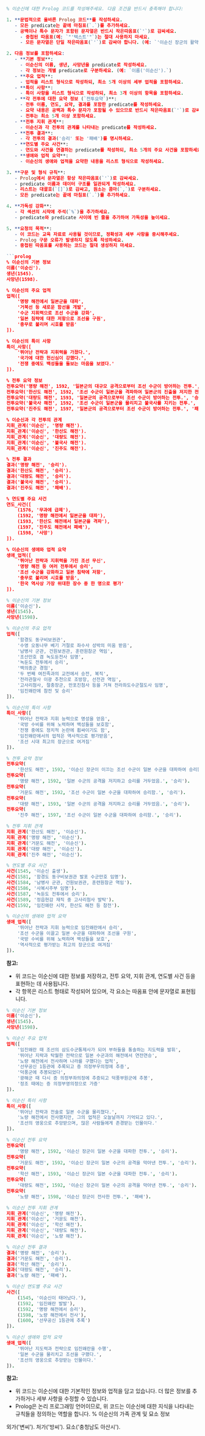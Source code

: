 ```prolog
% 이순신에 대한 Prolog 코드를 작성해주세요. 다음 조건을 반드시 충족해야 합니다:

1. **문법적으로 올바른 Prolog 코드**를 작성하세요.
   - 모든 predicate는 끝에 마침표(`.`)를 추가하세요.
   - 공백이나 특수 문자가 포함된 문자열은 반드시 작은따옴표(`'`)로 감싸세요.
     - 중첩된 따옴표(예: `"'텍스트'"`)는 절대 사용하지 마세요.
     - 모든 문자열은 단일 작은따옴표(`'`)로 감싸야 합니다. (예: `'이순신 장군의 활약'`)

2. 다음 정보를 포함하세요:
   - **기본 정보**:
     - 이순신의 이름, 생년, 사망년을 predicate로 작성하세요.
     - 각 정보는 개별 predicate로 구분하세요. (예: `이름('이순신').`)
   - **주요 업적**:
     - 업적을 리스트 형식으로 작성하되, 최소 5개 이상의 세부 업적을 포함하세요.
   - **특이 사항**:
     - 특이 사항을 리스트 형식으로 작성하되, 최소 3개 이상의 항목을 포함하세요.
   - **각 전투에 대한 요약 정보 (`전투요약`)**:
     - 전투 이름, 연도, 요약, 결과를 포함한 predicate를 작성하세요.
     - 요약 내용은 공백과 특수 문자가 포함될 수 있으므로 반드시 작은따옴표(`'`)로 감싸세요.
     - 전투는 최소 5개 이상 포함하세요.
   - **전투 지휘 관계**:
     - 이순신과 각 전투의 관계를 나타내는 predicate를 작성하세요.
   - **전투 결과**:
     - 각 전투의 결과('승리' 또는 '패배')를 명시하세요.
   - **연도별 주요 사건**:
     - 연도와 사건을 연결하는 predicate를 작성하되, 최소 5개의 주요 사건을 포함하세요.
   - **생애와 업적 요약**:
     - 이순신의 생애와 업적을 요약한 내용을 리스트 형식으로 작성하세요.

3. **구문 및 형식 규칙**:
   - Prolog에서 문자열은 항상 작은따옴표(`'`)로 감싸세요.
   - predicate 이름과 데이터 구조를 일관되게 작성하세요.
   - 리스트는 대괄호(`[]`)로 감싸고, 원소는 콤마(`,`)로 구분하세요.
   - 모든 predicate는 끝에 마침표(`.`)를 추가하세요.

4. **가독성 강화**:
   - 각 섹션의 시작에 주석(`%`)을 추가하세요.
   - predicate와 predicate 사이에 빈 줄을 추가하여 가독성을 높이세요.

5. **요청의 목적**:
   - 이 코드는 교육 자료로 사용될 것이므로, 정확성과 세부 사항을 중시해주세요.
   - Prolog 구문 오류가 발생하지 않도록 작성하세요.
   - 중첩된 따옴표를 사용하는 코드는 절대 생성하지 마세요.

```prolog
% 이순신의 기본 정보
이름('이순신').
생년(1545).
사망년(1598).

% 이순신의 주요 업적
업적([
    '명량 해전에서 일본군을 대파',
    '거북선 등 새로운 함선을 개발',
    '수군 지휘력으로 조선 수군을 강화',
    '일본 침략에 대한 저항으로 조선을 구원',
    '충무로 불리며 시호를 받음'
]).

% 이순신의 특이 사항
특이_사항([
    '뛰어난 전략과 지휘력을 가졌다.',
    '국가에 대한 헌신심이 강했다.',
    '전쟁 중에도 백성들을 돌보는 마음을 보였다.'
]).

% 전투 요약 정보
전투요약('명량 해전', 1592, '일본군의 대규모 공격으로부터 조선 수군이 방어하는 전투.', '승리').
전투요약('한산도 해전', 1592, '조선 수군이 일본군을 격파하여 일본군의 진출을 저지한 전투.', '승리').
전투요약('대량도 해전', 1593, '일본군의 공격으로부터 조선 수군이 방어하는 전투.', '승리').
전투요약('불국사 해전', 1592, '조선 수군이 일본군을 물리치고 불국사를 지키는 전투.', '승리').
전투요약('진주도 해전', 1597, '일본군의 공격으로부터 조선 수군이 방어하는 전투.', '패배').

% 이순신과 각 전투의 관계
지휘_관계('이순신', '명량 해전').
지휘_관계('이순신', '한산도 해전').
지휘_관계('이순신', '대량도 해전').
지휘_관계('이순신', '불국사 해전').
지휘_관계('이순신', '진주도 해전').

% 전투 결과
결과('명량 해전', '승리').
결과('한산도 해전', '승리').
결과('대량도 해전', '승리').
결과('불국사 해전', '승리').
결과('진주도 해전', '패배').

% 연도별 주요 사건
연도_사건([
    (1576, '무과에 급제'),
    (1592, '명량 해전에서 일본군을 대파'),
    (1593, '한산도 해전에서 일본군을 격파'),
    (1597, '진주도 해전에서 패배'),
    (1598, '사망')
]).

% 이순신의 생애와 업적 요약
생애_업적([
    '뛰어난 전략과 지휘력을 가진 조선 무신',
    '명량 해전 등 여러 전투에서 승리',
    '조선 수군을 강화하고 일본 침략에 저항',
    '충무로 불리며 시호를 받음',
    '한국 역사상 가장 위대한 장수 중 한 명으로 평가'
]).

```
```prolog
% 이순신의 기본 정보
이름('이순신').
생년(1545).
사망년(1598).

% 이순신의 주요 업적
업적([
    '함경도 동구비보권관',
    '수영 오동나무 베기 거절로 좌수사 성박의 미움 받음',
    '남병사 군관, 건원보권관, 훈련원참군 역임',
    '조산만호 겸 녹도둔전사 임명',
    '녹둔도 전투에서 승리',
    '백의종군 경험',
    '두 번째 여진족과의 교전에서 승전, 복직',
    '전라관찰사 이광 추천으로 조방장, 선전관 역임',
    '고사리첨사, 절충장군, 만포진첨사 등을 거쳐 전라좌도수군절도사 임명',
    '임진왜란에 참전 및 승리'
]).

% 이순신의 특이 사항
특이_사항([
    '뛰어난 전략과 지휘 능력으로 명성을 얻음',
    '국방 수비를 위해 노력하며 백성들을 보호함',
    '전쟁 중에도 정치적 논란에 휩싸이기도 함',
    '임진왜란에서의 업적은 역사적으로 평가받음',
    '조선 시대 최고의 장군으로 여겨짐'
]).

% 전투 요약 정보
전투요약(
    '한산도 해전', 1592, '이순신 장군이 이끄는 조선 수군이 일본 수군을 대파하여 승리함.', '승리').
전투요약(
    '명량 해전', 1592, '일본 수군의 공격을 저지하고 승리를 거두었음.', '승리').
전투요약(
    '거문도 해전', 1592, '조선 수군이 일본 수군을 대파하여 승리함.', '승리').
전투요약(
    '대량 해전', 1593, '일본 수군의 공격을 저지하고 승리를 거두었음.', '승리').
전투요약(
    '진주 해전', 1597, '조선 수군이 일본 수군을 대파하여 승리함.', '승리').

% 전투 지휘 관계
지휘_관계('한산도 해전', '이순신').
지휘_관계('명량 해전', '이순신').
지휘_관계('거문도 해전', '이순신').
지휘_관계('대량 해전', '이순신').
지휘_관계('진주 해전', '이순신').

% 연도별 주요 사건
사건(1545, '이순신 출생').
사건(1581, '함경도 동구비보권관 발포 수군만호 임명').
사건(1584, '남병사 군관, 건원보권관, 훈련원참군 역임').
사건(1586, '사복시주부 임명').
사건(1587, '녹둔도 전투에서 승리').
사건(1589, '정읍현감 재직 중 고사리첨사 발탁').
사건(1592, '임진왜란 시작, 한산도 해전 등 참전').

% 이순신의 생애와 업적 요약
생애_업적([
    '뛰어난 전략과 지휘 능력으로 임진왜란에서 승리',
    '조선 수군을 이끌고 일본 수군을 대파하여 조선을 구원',
    '국방 수비를 위해 노력하며 백성들을 보호',
    '역사적으로 평가받는 최고의 장군으로 여겨짐'
]).

```

**참고:** 

* 위 코드는 이순신에 대한 정보를 저장하고, 전투 요약, 지휘 관계, 연도별 사건 등을 표현하는 데 사용됩니다.
* 각 항목은 리스트 형태로 작성되어 있으며, 각 요소는 따옴표 안에 문자열로 표현됩니다.
```prolog
% 이순신 기본 정보
이름('이순신').
생년(1545).
사망년(1598).

% 이순신 주요 업적
업적([
    '임진왜란 때 조선의 삼도수군통제사가 되어 부하들을 통솔하는 지도력을 발휘',
    '뛰어난 지략과 탁월한 전략으로 일본 수군과의 해전에서 연전연승',
    '노량 해전에서 전사하며 나라를 구했다는 업적',
    '선무공신 1등관에 추록되고 증 의정부우의정에 추증',
    '덕풍군에 추봉되었다',
    '광해군 때 다시 증 의정부좌의정에 추증되고 덕풍부원군에 추봉',
    '정조 때에는 증 의정부영의정으로 가증'
]).

% 이순신 특이 사항
특이_사항([
    '뛰어난 전략과 전술로 일본 수군을 물리쳤다.',
    '노량 해전에서 전사했지만, 그의 업적은 오늘날까지 기억되고 있다.',
    '조선의 영웅으로 추앙받으며, 많은 사람들에게 존경받는 인물이다.'
]).

% 이순신 전투 요약
전투요약(
    '명량 해전', 1592, '이순신 장군이 일본 수군을 대파한 전투.', '승리').
전투요약(
    '거문도 해전', 1592, '이순신 장군이 일본 수군의 공격을 막아낸 전투.', '승리').
전투요약(
    '학산 해전', 1593, '이순신 장군이 일본 수군을 대파한 전투.', '승리').
전투요약(
    '대량도 해전', 1592, '이순신 장군이 일본 수군의 공격을 막아낸 전투.', '승리').
전투요약(
    '노량 해전', 1598, '이순신 장군이 전사한 전투.', '패배').

% 이순신 전투 지휘 관계
지휘_관계('이순신', '명량 해전').
지휘_관계('이순신', '거문도 해전').
지휘_관계('이순신', '학산 해전').
지휘_관계('이순신', '대량도 해전').
지휘_관계('이순신', '노량 해전').

% 이순신 전투 결과
결과('명량 해전', '승리').
결과('거문도 해전', '승리').
결과('학산 해전', '승리').
결과('대량도 해전', '승리').
결과('노량 해전', '패배').

% 이순신 연도별 주요 사건
사건([
    (1545, '이순신이 태어났다.'),
    (1592, '임진왜란 발발'),
    (1592, '명량 해전에서 승리'),
    (1598, '노량 해전에서 전사'),
    (1600, '선무공신 1등관에 추록')
]).

% 이순신 생애와 업적 요약
생애_업적([
    '뛰어난 지도력과 전략으로 임진왜란을 수행',
    '일본 수군을 물리치고 조선을 구했다.',
    '조선의 영웅으로 추앙받는 인물이다.'
]).

```

**참고:** 

* 위 코드는 이순신에 대한 기본적인 정보와 업적을 담고 있습니다. 더 많은 정보를 추가하거나 세부 사항을 수정할 수 있습니다.
* Prolog은 논리 프로그래밍 언어이므로, 위 코드는 이순신에 대한 지식을 나타내는 규칙들을 정의하는 역할을 합니다.
% 이순신의 가족 관계 및 묘소 정보

외가('변씨').
처가('방씨').
묘소('충청남도 아산시').

```